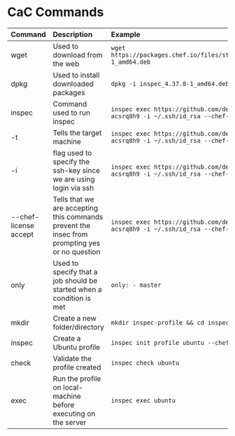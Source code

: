 # CaC Commands

|Command|Description|Example|
|:----|:---|:----|
|wget|Used to download from the web|```wget https://packages.chef.io/files/stable/inspec/4.37.8/ubuntu/18.04/inspec_4.37.8-1_amd64.deb```|
|dpkg|Used to install downloaded packages|```dpkg -i inspec_4.37.8-1_amd64.deb```|
|inspec|Command used to run inspec|```inspec exec https://github.com/dev-sec/linux-baseline -t ssh://root@prod-acsrq8h9 -i ~/.ssh/id_rsa --chef-license accept```|
|-t|Tells the target machine|```inspec exec https://github.com/dev-sec/linux-baseline -t ssh://root@prod-acsrq8h9 -i ~/.ssh/id_rsa --chef-license accept```|
|-i|flag used to specify the ssh-key since we are using login via ssh|```inspec exec https://github.com/dev-sec/linux-baseline -t ssh://root@prod-acsrq8h9 -i ~/.ssh/id_rsa --chef-license accept```|
|--chef-license accept|Tells that we are accepting this commands prevent the insec from prompting yes or no question|```inspec exec https://github.com/dev-sec/linux-baseline -t ssh://root@prod-acsrq8h9 -i ~/.ssh/id_rsa --chef-license accept```|
|only|Used to specify that a job should be started when a condition is met|```only: - master```|
|mkdir|Create a new folder/directory|```mkdir inspec-profile && cd inspec-profile```
|inspec|Create a Ubuntu profile|```inspec init profile ubuntu --chef-license accept```|
|check|Validate the profile created|```inspec check ubuntu```|
|exec|Run the profile on local-machine before executing on the server|```inspec exec ubuntu```|
